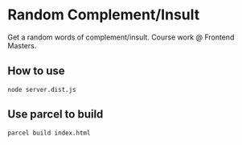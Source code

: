 # Random Complement/Insult
Get a random words of complement/insult. Course work @ Frontend Masters.

## How to use
 ```shell
 node server.dist.js
 ```

## Use parcel to build
```shell
parcel build index.html
```